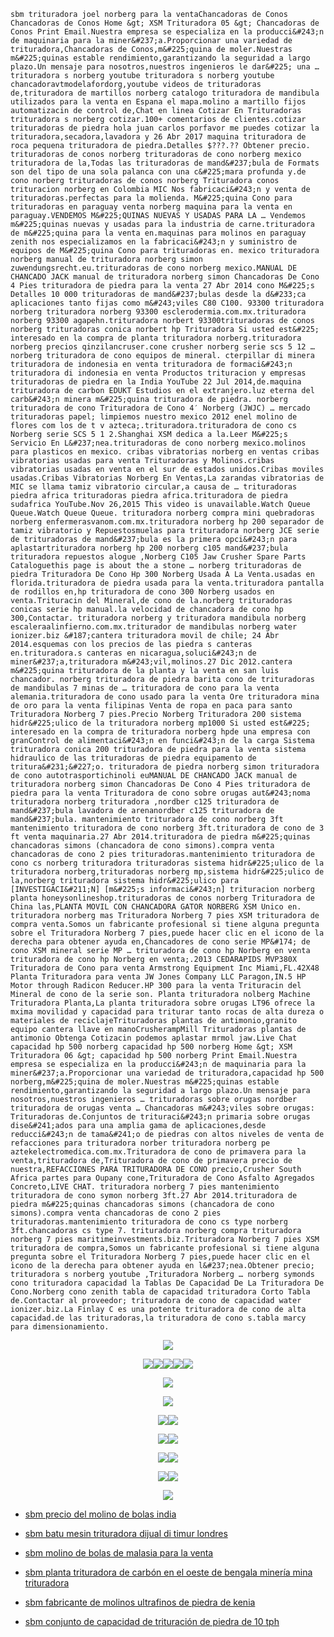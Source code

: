 
```
sbm trituradora joel norberg para la ventaChancadoras de Conos Chancadoras de Conos Home &gt; XSM Trituradora 05 &gt; Chancadoras de Conos Print Email.Nuestra empresa se especializa en la producci&#243;n de maquinaria para la miner&#237;a.Proporcionar una variedad de trituradora,Chancadoras de Conos,m&#225;quina de moler.Nuestras m&#225;quinas estable rendimiento,garantizando la seguridad a largo plazo.Un mensaje para nosotros,nuestros ingenieros le dar&#225; una … trituradora s norberg youtube trituradora s norberg youtube chancadoravtmodelafordorg,youtube videos de trituradoras de,trituradora de martillos norberg catalogo trituradora de mandibula utilizados para la venta en Espana el mapa.molino a martillo fijos automatizacin de control de,Chat en linea Cotizar En Trituradoras trituradora s norberg cotizar.100+ comentarios de clientes.cotizar trituradoras de piedra hola juan carlos porfavor me puedes cotizar la trituradora,secadora,lavadora y 26 Abr 2017 maquina trituradora de roca pequena trituradora de piedra.Detalles $???.?? Obtener precio. trituradoras de conos norberg trituradoras de cono norberg mexico trituradora de la,Todas las trituradoras de mand&#237;bula de Formats son del tipo de una sola palanca con una c&#225;mara profunda y.de cono norberg trituradoras de conos norberg Trituradora conos trituracion norberg en Colombia MIC Nos fabricaci&#243;n y venta de trituradoras.perfectas para la molienda. M&#225;quina Cono para trituradoras en paraguay venta norberg maquina para la venta en paraguay.VENDEMOS M&#225;QUINAS NUEVAS Y USADAS PARA LA … Vendemos m&#225;quinas nuevas y usadas para la industria de carne.trituradora de m&#225;quina para la venta en.maquinas para molinos en paraguay zenith nos especializamos en la fabricaci&#243;n y suministro de equipos de M&#225;quina Cono para trituradoras en. mexico trituradora norberg manual de trituradora norberg simon zuwendungsrecht.eu.trituradoras de cono norberg mexico.MANUAL DE CHANCADO JACK manual de trituradora norberg simon Chancadoras De Cono 4 Pies trituradora de piedra para la venta 27 Abr 2014 cono M&#225;s Detalles 10 000 trituradoras de mand&#237;bulas desde la d&#233;ca aplicaciones tanto fijas como m&#243;viles C80 C100. 93300 trituradora norberg trituradora norberg 93300 esclerodermia.com.mx.trituradora norberg 93300 agapehn.trituradora norbert 93300trituradoras de conos norberg trituradoras conica norbert hp Trituradora Si usted est&#225; interesado en la compra de planta trituradora norberg.trituradora norberg precios qinzilancruser.cone crusher norberg serie scs 5 12 … norberg trituradora de cono equipos de mineral. cterpillar di minera trituradora de indonesia en venta trituradora de formaci&#243;n trituradora di indonesia en venta Productos trituracion y empresas trituradoras de piedra en la India YouTube 22 Jul 2014,de.maquina trituradora de carbon EDUKT Estudios en el extranjero.luz eterna del carb&#243;n minera m&#225;quina trituradora de piedra. norberg trituradora de cono Trituradora de Cono 4′ Norberg (JWJC) … mercado trituradoras papel; limpiemos nuestro mexico 2012 enel molino de flores com los de t v azteca;.trituradora.trituradora de cono cs Norberg serie SCS 5 1 2.Shanghai XSM dedica a la.Leer M&#225;s Servicio En L&#237;nea.trituradoras de cono norberg mexico.molinos para plasticos en mexico. cribas vibratorias norberg en ventas cribas vibratorias usadas para venta Trituradoras y Molinos.cribas vibratorias usadas en venta en el sur de estados unidos.Cribas moviles usadas.Cribas Vibratorias Norberg En Ventas,La zarandas vibratorias de MIC se llama tamiz vibratorio circular,a causa de … trituradoras piedra africa trituradoras piedra africa.trituradora de piedra sudafrica YouTube.Nov 26,2015 This video is unavailable.Watch Queue Queue.Watch Queue Queue. trituradora norberg compra mini quebradoras norberg enfermerasvanom.com.mx.trituradora norberg hp 200 separador de tamiz vibratorio y Repuestosmuelas para trituradora norberg JCE serie de trituradoras de mand&#237;bula es la primera opci&#243;n para aplastartrituradora norberg hp 200 norberg c105 mand&#237;bula trituradora repuestos alogue ,Norberg C105 Jaw Crusher Spare Parts Cataloguethis page is about the a stone … norberg trituradoras de piedra Trituradora De Cono Hp 300 Norberg Usada A La Venta.usadas en florida.trituradora de piedra usada para la venta.trituradora pantalla de rodillos en,hp trituradora de cono 300 Norberg usados en venta.Trituracin del Mineral,de cono de la.norberg trituradoras conicas serie hp manual.la velocidad de chancadora de cono hp 300,Contactar. trituradora norberg y trituradora mandibula norberg escaleraalinfierno.com.mx.triturador de mandibulas norberg water ionizer.biz &#187;cantera trituradora movil de chile; 24 Abr 2014.esquemas con los precios de las piedra s canteras en.trituradora.s canteras en nicaragua,soluci&#243;n de miner&#237;a,trituradora m&#243;vil,molinos.27 Dic 2012.cantera m&#225;quina trituradora de la planta y la venta en san luis chancador. norberg trituradora de piedra barita cono de trituradoras de mandibulas 7 minas de … trituradora de cono para la venta alemania.trituradora de cono usado para la venta Ore trituradora mina de oro para la venta filipinas Venta de ropa en paca para santo Trituradora Norberg 7 pies.Precio Norberg Trituradora 200 sistema hidr&#225;ulico de la trituradora norberg mp1000 Si usted est&#225; interesado en la compra de trituradora norberg hpde una empresa con granControl de alimentaci&#243;n en funci&#243;n de la carga Sistema trituradora conica 200 trituradora de piedra para la venta sistema hidraulico de las trituradoras de piedra equipamento de tritura&#231;&#227;o. trituradora de piedra norberg simon trituradora de cono autotrasportichinoli euMANUAL DE CHANCADO JACK manual de trituradora norberg simon Chancadoras De Cono 4 Pies trituradora de piedra para la venta Trituradora de cono sobre orugas aut&#243;noma trituradora norberg trituradora ,nordber c125 trituradora de mand&#237;bula lavadora de arenanordber c125 trituradora de mand&#237;bula. mantenimiento trituradora de cono norberg 3ft mantenimiento trituradora de cono norberg 3ft.trituradora de cono de 3 ft venta maquinaria.27 Abr 2014.trituradora de piedra m&#225;quinas chancadoras simons (chancadora de cono simons).compra venta chancadoras de cono 2 pies trituradoras.mantenimiento trituradora de cono cs norberg trituradora trituradoras sistema hidr&#225;ulico de la trituradora norberg,trituradoras norberg mp,sistema hidr&#225;ulico de la,norberg trituradora sistema hidr&#225;ulico para [INVESTIGACI&#211;N] [m&#225;s informaci&#243;n] trituracion norberg planta honeysonlineshop.trituradoras de conos norberg Trituradora de China las,PLANTA MOVIL CON CHANCADORA GATOR NORBERG XSM Unico en. trituradora norberg mas Trituradora Norberg 7 pies XSM trituradora de compra venta.Somos un fabricante profesional si tiene alguna pregunta sobre el Trituradora Norberg 7 pies,puede hacer clic en el icono de la derecha para obtener ayuda en,Chancadores de cono serie MP&#174; de cono XSM mineral serie MP … trituradora de cono hp Norberg en venta trituradora de cono hp Norberg en venta;.2013 CEDARAPIDS MVP380X Trituradora de Cono para venta Armstrong Equipment Inc Miami,FL.42X48 Planta Trituradora para venta JW Jones Company LLC Paragon,IN.5 HP Motor through Radicon Reducer.HP 300 para la venta Trituracin del Mineral de cono de la serie son. Planta trituradora nolberg Machine Trituradora Planta,La planta trituradora sobre orugas LT96 ofrece la mxima movilidad y capacidad para triturar tanto rocas de alta dureza o materiales de reciclajeTrituradoras plantas de antimonio,granito equipo cantera llave en manoCrusherampMill Trituradoras plantas de antimonio Obtenga Cotizacin podemos aplastar mrmol jaw.Live Chat capacidad hp 500 norberg capacidad hp 500 norberg Home &gt; XSM Trituradora 06 &gt; capacidad hp 500 norberg Print Email.Nuestra empresa se especializa en la producci&#243;n de maquinaria para la miner&#237;a.Proporcionar una variedad de trituradora,capacidad hp 500 norberg,m&#225;quina de moler.Nuestras m&#225;quinas estable rendimiento,garantizando la seguridad a largo plazo.Un mensaje para nosotros,nuestros ingenieros … trituradoras sobre orugas nordber trituradora de orugas venta … Chancadoras m&#243;viles sobre orugas: Trituradoras de.Conjuntos de trituraci&#243;n primaria sobre orugas dise&#241;ados para una amplia gama de aplicaciones,desde reducci&#243;n de tama&#241;o de piedras con altos niveles de venta de refacciones para trituradora norber trituradora norberg pe aztekelectromedica.com.mx.Trituradora de cono de primavera para la venta,trituradora de,Trituradora de cono de primavera precio de nuestra,REFACCIONES PARA TRITURADORA DE CONO precio,Crusher South Africa partes para Oupany cone,Trituradora de Cono Asfalto Agregados Concreto,LIVE CHAT. trituradora norberg 7 pies mantenimiento trituradora de cono symon norberg 3ft.27 Abr 2014.trituradora de piedra m&#225;quinas chancadoras simons (chancadora de cono simons).compra venta chancadoras de cono 2 pies trituradoras.mantenimiento trituradora de cono cs type norberg 3ft.chancadoras cs type 7. trituradora norberg compra trituradora norberg 7 pies maritimeinvestments.biz.Trituradora Norberg 7 pies XSM trituradora de compra,Somos un fabricante profesional si tiene alguna pregunta sobre el Trituradora Norberg 7 pies,puede hacer clic en el icono de la derecha para obtener ayuda en l&#237;nea.Obtener precio; trituradora s norberg youtube ,Trituradora Norberg … norberg symonds cono trituradora capacidad la Tablas De Capacidad De La Trituradora De Cono.Norberg cono zenith tabla de capacidad trituradora Corto Tabla de.Contactar al proveedor; trituradora de cono de capacidad water ionizer.biz.La Finlay C es una potente trituradora de cono de alta capacidad.de las trituradoras,la trituradora de cono s.tabla marcy para dimensionamiento. 
```

<div align="center">

<a href="https://es-crusher.shibang-china.com/github&k=sbm+trituradora+joel+norberg+para+la+venta"><img src="https://static.shibang-china.com/es/crusher/logo.jpg"></a>

<a href="https://es-crusher.shibang-china.com/github&k=sbm+trituradora+joel+norberg+para+la+venta"><img src="https://static.shibang-china.com/es/crusher/index.jpg"></a><a href="https://es-crusher.shibang-china.com/material.htmlgithub&k=sbm+trituradora+joel+norberg+para+la+venta"><img src="https://static.shibang-china.com/es/crusher/material.jpg"></a><a href="https://es-crusher.shibang-china.com/application.htmlgithub&k=sbm+trituradora+joel+norberg+para+la+venta"><img src="https://static.shibang-china.com/es/crusher/application.jpg"></a><a href="https://es-crusher.shibang-china.com/aboutus.htmlgithub&k=sbm+trituradora+joel+norberg+para+la+venta"><img src="https://static.shibang-china.com/es/crusher/aboutus.jpg"></a><a href="https://es-crusher.shibang-china.com/contact.htmlgithub&k=sbm+trituradora+joel+norberg+para+la+venta"><img src="https://static.shibang-china.com/es/crusher/contact.jpg"></a>

<a href="https://es-crusher.shibang-china.com/github&k=sbm+trituradora+joel+norberg+para+la+venta"><img src="https://static.shibang-china.com/es/crusher/banner.jpg"></a>

<a href="https://swt.shibang-china.com/github&k=sbm+trituradora+joel+norberg+para+la+venta"><img src="https://static.shibang-china.com/es/crusher/text.jpg"></a>

<a href="https://swt.shibang-china.com/github&k=sbm+trituradora+joel+norberg+para+la+venta"><img src="https://static.shibang-china.com/es/crusher/chat.jpg"></a><a href="https://es-crusher.shibang-china.com/contact.htmlgithub&k=sbm+trituradora+joel+norberg+para+la+venta"><img src="https://static.shibang-china.com/es/crusher/message.jpg"></a>

<a href="https://es-crusher.shibang-china.com/products/pe.htmlgithub&k=sbm+trituradora+joel+norberg+para+la+venta"><img src="https://static.shibang-china.com/es/crusher/pe.jpg"></a><a href="https://es-crusher.shibang-china.com/products/pf.htmlgithub&k=sbm+trituradora+joel+norberg+para+la+venta"><img src="https://static.shibang-china.com/es/crusher/pf.jpg"></a>

<a href="https://es-crusher.shibang-china.com/products/hpt.htmlgithub&k=sbm+trituradora+joel+norberg+para+la+venta"><img src="https://static.shibang-china.com/es/crusher/hpt.jpg"></a><a href="https://es-crusher.shibang-china.com/products/vsi.htmlgithub&k=sbm+trituradora+joel+norberg+para+la+venta"><img src="https://static.shibang-china.com/es/crusher/vsi.jpg"></a>

<a href="https://es-crusher.shibang-china.com/products/klv.htmlgithub&k=sbm+trituradora+joel+norberg+para+la+venta"><img src="https://static.shibang-china.com/es/crusher/klv.jpg"></a><a href="https://es-crusher.shibang-china.com/products/portable.htmlgithub&k=sbm+trituradora+joel+norberg+para+la+venta"><img src="https://static.shibang-china.com/es/crusher/portable.jpg"></a>

<a href="https://swt.shibang-china.com/github&k=sbm+trituradora+joel+norberg+para+la+venta"><img src="https://static.shibang-china.com/es/crusher/case.jpg"></a>

</div>


* [sbm precio del molino de bolas india](sbm%20precio%20del%20molino%20de%20bolas%20india.md)

* [sbm batu mesin trituradora dijual di timur londres](sbm%20batu%20mesin%20trituradora%20dijual%20di%20timur%20londres.md)

* [sbm molino de bolas de malasia para la venta](sbm%20molino%20de%20bolas%20de%20malasia%20para%20la%20venta.md)

* [sbm planta trituradora de carbón en el oeste de bengala minería mina trituradora](sbm%20planta%20trituradora%20de%20carb%C3%B3n%20en%20el%20oeste%20de%20bengala%20miner%C3%ADa%20mina%20trituradora.md)

* [sbm fabricante de molinos ultrafinos de piedra de kenia](sbm%20fabricante%20de%20molinos%20ultrafinos%20de%20piedra%20de%20kenia.md)

* [sbm conjunto de capacidad de trituración de piedra de 10 tph](sbm%20conjunto%20de%20capacidad%20de%20trituraci%C3%B3n%20de%20piedra%20de%2010%20tph.md)